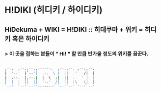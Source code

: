 # H!DIKI (히디키 / 하이디키)
## HiDekuma + WIKI = H!DIKI :: 히데쿠마 + 위키 = 히디키 혹은 하이디키
### > 이 곳을 접하는 분들이 " Hi! " 할 만큼 반가울 정도의 위키를 꿈꾼다.
```bash
                                          
,--.  ,--.,--.,------.  ,--.,--. ,--.,--. 
|  '--'  |`--'|  .-.  \ |  ||  .'   /|  | 
|  .--.  |,--.|  |  \  :|  ||  .   ' |  | 
|  |  |  ||  ||  '--'  /|  ||  |\   \|  | 
`--'  `--'`--'`-------' `--'`--' '--'`--' 
                                          
```
